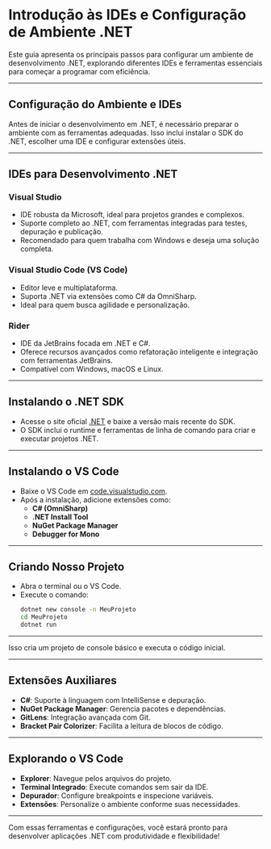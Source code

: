 #  Introdução às IDEs e Configuração de Ambiente .NET

Este guia apresenta os principais passos para configurar um ambiente de desenvolvimento .NET, explorando diferentes IDEs e ferramentas essenciais para começar a programar com eficiência.

---

##  Configuração do Ambiente e IDEs

Antes de iniciar o desenvolvimento em .NET, é necessário preparar o ambiente com as ferramentas adequadas. Isso inclui instalar o SDK do .NET, escolher uma IDE e configurar extensões úteis.

---

##  IDEs para Desenvolvimento .NET

###  Visual Studio
- IDE robusta da Microsoft, ideal para projetos grandes e complexos.
- Suporte completo ao .NET, com ferramentas integradas para testes, depuração e publicação.
- Recomendado para quem trabalha com Windows e deseja uma solução completa.

###  Visual Studio Code (VS Code)
- Editor leve e multiplataforma.
- Suporta .NET via extensões como C# da OmniSharp.
- Ideal para quem busca agilidade e personalização.

###  Rider
- IDE da JetBrains focada em .NET e C#.
- Oferece recursos avançados como refatoração inteligente e integração com ferramentas JetBrains.
- Compatível com Windows, macOS e Linux.

---

##  Instalando o .NET SDK

- Acesse o site oficial [.NET](https://dotnet.microsoft.com/) e baixe a versão mais recente do SDK.
- O SDK inclui o runtime e ferramentas de linha de comando para criar e executar projetos .NET.

---

##  Instalando o VS Code

- Baixe o VS Code em [code.visualstudio.com](https://code.visualstudio.com/).
- Após a instalação, adicione extensões como:
  - **C# (OmniSharp)**
  - **.NET Install Tool**
  - **NuGet Package Manager**
  - **Debugger for Mono**

---

##  Criando Nosso Projeto

- Abra o terminal ou o VS Code.
- Execute o comando:
  ```bash
  dotnet new console -n MeuProjeto
  cd MeuProjeto
  dotnet run
---
Isso cria um projeto de console básico e executa o código inicial.

---

##  Extensões Auxiliares

- **C#**: Suporte à linguagem com IntelliSense e depuração.
- **NuGet Package Manager**: Gerencia pacotes e dependências.
- **GitLens**: Integração avançada com Git.
- **Bracket Pair Colorizer**: Facilita a leitura de blocos de código.

---

##  Explorando o VS Code

- **Explorer**: Navegue pelos arquivos do projeto.
- **Terminal Integrado**: Execute comandos sem sair da IDE.
- **Depurador**: Configure breakpoints e inspecione variáveis.
- **Extensões**: Personalize o ambiente conforme suas necessidades.

---

Com essas ferramentas e configurações, você estará pronto para desenvolver aplicações .NET com produtividade e flexibilidade!
